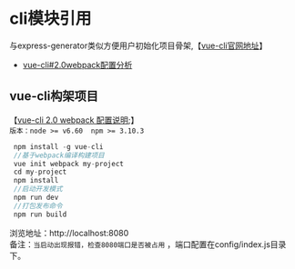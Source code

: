# cli模块引用
与express-generator类似方便用户初始化项目骨架,【[vue-cli官网地址](https://github.com/vuejs/vue-cli)】

- [vue-cli#2.0webpack配置分析](https://github.com/DDFE/DDFE-blog/issues/10)

## vue-cli构架项目
【[vue-cli 2.0 webpack 配置说明](http://www.cnblogs.com/nmxs/p/6206306.html);】<br>
`版本：node >= v6.60  npm >= 3.10.3`
```javascript
 npm install -g vue-cli
 //基于webpack编译构建项目
 vue init webpack my-project
 cd my-project
 npm install
 //启动开发模式
 npm run dev
 //打包发布命令
 npm run build
```
浏览地址：http://localhost:8080<br>
备注：`当启动出现报错，检查8080端口是否被占用` ，端口配置在config/index.js目录下。
